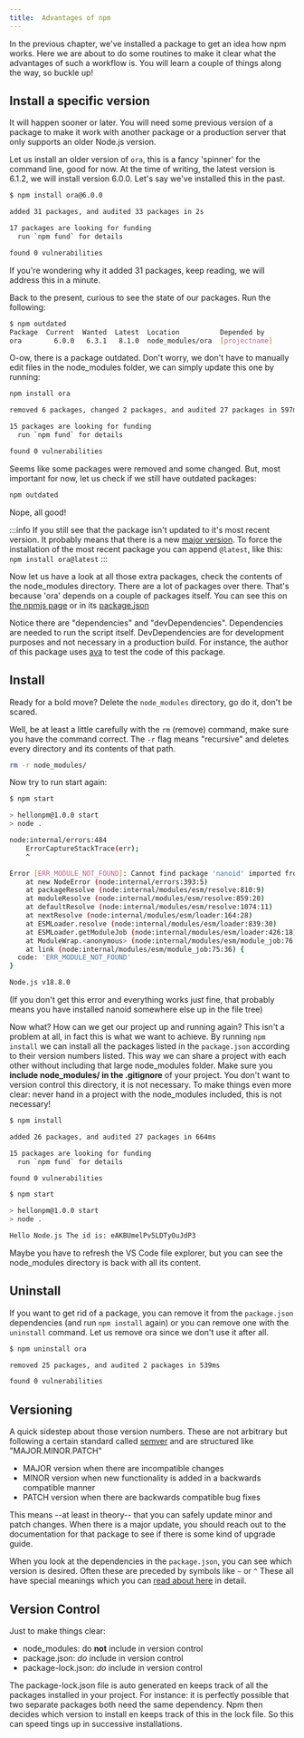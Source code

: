 ```yaml
---
title:  Advantages of npm
---
```


In the previous chapter, we've installed a package to get an idea how npm works. Here we are about to do some routines to make it clear what the advantages of such a workflow is. You will learn a couple of things along the way, so buckle up!

## Install a specific version

It will happen sooner or later. You will need some previous version of a package to make it work with another package or a production server that only supports an older Node.js version.

Let us install an older version of `ora`, this is a fancy 'spinner' for the command line, good for now. At the time of writing, the latest version is 6.1.2, we will install version 6.0.0. Let's say we've installed this in the past.

```bash
$ npm install ora@6.0.0

added 31 packages, and audited 33 packages in 2s

17 packages are looking for funding
  run `npm fund` for details

found 0 vulnerabilities
```

If you're wondering why it added 31 packages, keep reading, we will address this in a minute.

Back to the present, curious to see the state of our packages. Run the following:

```bash
$ npm outdated
Package  Current  Wanted  Latest  Location          Depended by
ora        6.0.0   6.3.1   8.1.0  node_modules/ora  [projectname]
```

O-ow, there is a package outdated. Don't worry, we don't have to manually edit files in the node_modules folder, we can simply update this one by running:

```bash
npm install ora

removed 6 packages, changed 2 packages, and audited 27 packages in 597ms

15 packages are looking for funding
  run `npm fund` for details

found 0 vulnerabilities
```

Seems like some packages were removed and some changed. But, most important for now, let us check if we still have outdated packages:

```bash
npm outdated
```

Nope, all good!

:::info
If you still see that the package isn't updated to it's most recent version. It probably means that there is a new [major version](https://semver.org/). To force the installation of the most recent package you can append `@latest`, like this: `npm install ora@latest`
:::

Now let us have a look at all those extra packages, check the contents of the node_modules directory. There are a lot of packages over there. That's because 'ora' depends on a couple of packages itself. You can see this on [the npmjs page](https://www.npmjs.com/package/ora?activeTab=dependencies) or in its [package.json](https://github.com/sindresorhus/ora/blob/main/package.json)

Notice there are "dependencies" and "devDependencies". Dependencies are needed to run the script itself. DevDependencies are for development purposes and not necessary in a production build. For instance, the author of this package uses [ava](https://www.npmjs.com/package/ava) to test the code of this package.

## Install

Ready for a bold move? Delete the `node_modules` directory, go do it, don't be scared.

Well, be at least a little carefully with the `rm` (remove) command, make sure you have the command correct. The `-r` flag means "recursive" and deletes every directory and its contents of that path.

```bash
rm -r node_modules/
```

Now try to run start again:

```bash
$ npm start

> hellonpm@1.0.0 start
> node .

node:internal/errors:484
    ErrorCaptureStackTrace(err);
    ^

Error [ERR_MODULE_NOT_FOUND]: Cannot find package 'nanoid' imported from /Users/demouser/hellonpm/index.js
    at new NodeError (node:internal/errors:393:5)
    at packageResolve (node:internal/modules/esm/resolve:810:9)
    at moduleResolve (node:internal/modules/esm/resolve:859:20)
    at defaultResolve (node:internal/modules/esm/resolve:1074:11)
    at nextResolve (node:internal/modules/esm/loader:164:28)
    at ESMLoader.resolve (node:internal/modules/esm/loader:839:30)
    at ESMLoader.getModuleJob (node:internal/modules/esm/loader:426:18)
    at ModuleWrap.<anonymous> (node:internal/modules/esm/module_job:76:40)
    at link (node:internal/modules/esm/module_job:75:36) {
  code: 'ERR_MODULE_NOT_FOUND'
}

Node.js v18.8.0
```

(If you don't get this error and everything works just fine, that probably means you have installed nanoid somewhere else up in the file tree)

Now what? How can we get our project up and running again? This isn't a problem at all, in fact this is what we want to achieve. By running `npm install` we can install all the packages listed in the `package.json` according to their version numbers listed. This way we can share a project with each other without including that large node_modules folder. Make sure you **include node_modules/ in the .gitignore** of your project. You don't want to version control this directory, it is not necessary.
To make things even more clear: never hand in a project with the node_modules included, this is not necessary!

```bash
$ npm install

added 26 packages, and audited 27 packages in 664ms

15 packages are looking for funding
  run `npm fund` for details

found 0 vulnerabilities

$ npm start

> hellonpm@1.0.0 start
> node .

Hello Node.js The id is: eAKBUmelPv5LDTyOuJdP3
```

Maybe you have to refresh the VS Code file explorer, but you can see the node_modules directory is back with all its content.

## Uninstall

If you want to get rid of a package, you can remove it from the `package.json` dependencies (and run `npm install` again) or you can remove one with the `uninstall` command. Let us remove ora since we don't use it after all.

```bash
$ npm uninstall ora

removed 25 packages, and audited 2 packages in 539ms

found 0 vulnerabilities
```

## Versioning

A quick sidestep about those version numbers. These are not arbitrary but following a certain standard called [semver](https://semver.org/) and are structured like "MAJOR.MINOR.PATCH"

- MAJOR version when there are incompatible changes
- MINOR version when new functionality is added in a backwards compatible manner
- PATCH version when there are backwards compatible bug fixes

This means --at least in theory-- that you can safely update minor and patch changes. When there is a major update, you should reach out to the documentation for that package to see if there is some kind of upgrade guide.

When you look at the dependencies in the `package.json`, you can see which version is desired. Often these are preceded by symbols like `~` or `^` These all have special meanings which you can [read about here](https://github.com/npm/node-semver#versions) in detail.

## Version Control

Just to make things clear:

- node_modules: do **not** include in version control
- package.json: _do_ include in version control
- package-lock.json: _do_ include in version control

The package-lock.json file is auto generated en keeps track of all the packages installed in your project. For instance: it is perfectly possible that two separate packages both need the same dependency. Npm then decides which version to install en keeps track of this in the lock file. So this can speed tings up in successive installations.
